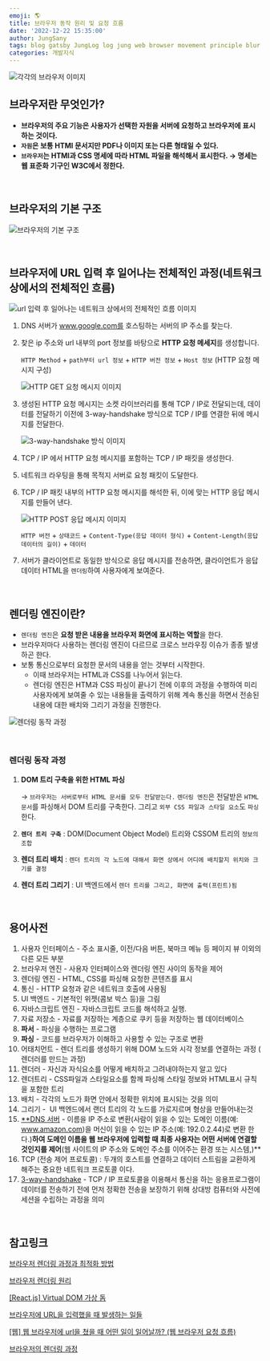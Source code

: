```yaml
---
emoji: 🌎
title: 브라우저 동작 원리 및 요청 흐름
date: '2022-12-22 15:35:00'
author: JungSany
tags: blog gatsby JungLog log jung web browser movement principle blur
categories: 개발지식
---
```


![각각의 브라우저 이미지](https://t1.daumcdn.net/cfile/tistory/2633363B52F0AAA917)

## 브라우저란 무엇인가?

- **브라우저의 주요 기능은 사용자가 선택한 자원을 서버에 요청하고 브라우저에 표시하는 것이다.**
- **`자원`은 보통 HTMl 문서지만 PDF나 이미지 또는 다른 형태일 수 있다.**
- **`브라우저`는 HTMl과 CSS 명세에 따라 HTML 파일을 해석해서 표시한다. → 명세는 웹 표준화 기구인 W3C에서 정한다.**

<br/>

## 브라우저의 기본 구조

![브라우저의 기본 구조](https://blog.kakaocdn.net/dn/99dKj/btqIl9g441B/2zBd7Ya63bkgHiSdM8Vm4k/img.png)

<br/>

## 브라우저에 URL 입력 후 일어나는 전체적인 과정(네트워크 상에서의 전체적인 흐름)

![url 입력 후 일어나는 네트워크 상에서의 전체적인 흐름 이미지](https://img1.daumcdn.net/thumb/R1280x0/?scode=mtistory2&fname=https%3A%2F%2Ft1.daumcdn.net%2Fcfile%2Ftistory%2F993D344D5C2347F62E)

1. DNS 서버가 www.google.com를 호스팅하는 서버의 IP 주소를 찾는다.
2. 찾은 ip 주소와 url 내부의 port 정보를 바탕으로 **HTTP 요청 메세지**를 생성합니다.

   `HTTP Method` + `path부터 url 정보` + `HTTP 버전 정보` + `Host 정보` (HTTP 요청 메시지 구성)

   ![HTTP GET 요청 메시지 이미지](https://s3.us-west-2.amazonaws.com/secure.notion-static.com/a0b0e375-1b42-4034-a525-583fb1498d73/%E1%84%89%E1%85%B3%E1%84%8F%E1%85%B3%E1%84%85%E1%85%B5%E1%86%AB%E1%84%89%E1%85%A3%E1%86%BA_2022-10-23_%E1%84%8B%E1%85%A9%E1%84%92%E1%85%AE_4.29.44.png?X-Amz-Algorithm=AWS4-HMAC-SHA256&X-Amz-Content-Sha256=UNSIGNED-PAYLOAD&X-Amz-Credential=AKIAT73L2G45EIPT3X45%2F20221222%2Fus-west-2%2Fs3%2Faws4_request&X-Amz-Date=20221222T065622Z&X-Amz-Expires=86400&X-Amz-Signature=b9e2a185ce9a482d790e9282827082109ba6ce049fa73b002a31564ea8b1e0ce&X-Amz-SignedHeaders=host&response-content-disposition=filename%3D%22%25E1%2584%2589%25E1%2585%25B3%25E1%2584%258F%25E1%2585%25B3%25E1%2584%2585%25E1%2585%25B5%25E1%2586%25AB%25E1%2584%2589%25E1%2585%25A3%25E1%2586%25BA%25202022-10-23%2520%25E1%2584%258B%25E1%2585%25A9%25E1%2584%2592%25E1%2585%25AE%25204.29.44.png%22&x-id=GetObject)

3. 생성된 HTTP 요청 메시지는 소켓 라이브러리를 통해 TCP / IP로 전달되는데, 데이터를 전달하기 이전에 3-way-handshake 방식으로 TCP / IP를 연결한 뒤에 메시지를 전달한다.

   ![3-way-handshake 방식 이미지](https://s3.us-west-2.amazonaws.com/secure.notion-static.com/4220179e-94b5-4b3f-b555-7dc1663b3e23/%E1%84%89%E1%85%B3%E1%84%8F%E1%85%B3%E1%84%85%E1%85%B5%E1%86%AB%E1%84%89%E1%85%A3%E1%86%BA_2022-10-23_%E1%84%8B%E1%85%A9%E1%84%92%E1%85%AE_4.33.11.png?X-Amz-Algorithm=AWS4-HMAC-SHA256&X-Amz-Content-Sha256=UNSIGNED-PAYLOAD&X-Amz-Credential=AKIAT73L2G45EIPT3X45%2F20221222%2Fus-west-2%2Fs3%2Faws4_request&X-Amz-Date=20221222T065640Z&X-Amz-Expires=86400&X-Amz-Signature=05704c68dd449d6599f4de43a97102785274271845afcda0b3c65f365a67f25f&X-Amz-SignedHeaders=host&response-content-disposition=filename%3D%22%25E1%2584%2589%25E1%2585%25B3%25E1%2584%258F%25E1%2585%25B3%25E1%2584%2585%25E1%2585%25B5%25E1%2586%25AB%25E1%2584%2589%25E1%2585%25A3%25E1%2586%25BA%25202022-10-23%2520%25E1%2584%258B%25E1%2585%25A9%25E1%2584%2592%25E1%2585%25AE%25204.33.11.png%22&x-id=GetObject)

4. TCP / IP 에서 HTTP 요청 메시지를 포함하는 TCP / IP 패킷을 생성한다.
5. 네트워크 라우팅을 통해 목적지 서버로 요청 패킷이 도달한다.
6. TCP / IP 패킷 내부의 HTTP 요청 메시지를 해석한 뒤, 이에 맞는 HTTP 응답 메시지를 만들어 낸다.

   ![HTTP POST 응답 메시지 이미지](https://s3.us-west-2.amazonaws.com/secure.notion-static.com/602b6b33-9c71-4d04-804a-85caffe036bc/%E1%84%89%E1%85%B3%E1%84%8F%E1%85%B3%E1%84%85%E1%85%B5%E1%86%AB%E1%84%89%E1%85%A3%E1%86%BA_2022-10-23_%E1%84%8B%E1%85%A9%E1%84%92%E1%85%AE_4.35.26.png?X-Amz-Algorithm=AWS4-HMAC-SHA256&X-Amz-Content-Sha256=UNSIGNED-PAYLOAD&X-Amz-Credential=AKIAT73L2G45EIPT3X45%2F20221222%2Fus-west-2%2Fs3%2Faws4_request&X-Amz-Date=20221222T065722Z&X-Amz-Expires=86400&X-Amz-Signature=875bd1267d4fb530b32752f4398d0ea3ed8cb26fd8fd949cdec393e0704a2a9e&X-Amz-SignedHeaders=host&response-content-disposition=filename%3D%22%25E1%2584%2589%25E1%2585%25B3%25E1%2584%258F%25E1%2585%25B3%25E1%2584%2585%25E1%2585%25B5%25E1%2586%25AB%25E1%2584%2589%25E1%2585%25A3%25E1%2586%25BA%25202022-10-23%2520%25E1%2584%258B%25E1%2585%25A9%25E1%2584%2592%25E1%2585%25AE%25204.35.26.png%22&x-id=GetObject)

   `HTTP 버전` + `상태코드` + `Content-Type(응답 데이터 형식)` + `Content-Length(응답 데이터의 길이)` + `데이터`

7. 서버가 클라이언트로 동일한 방식으로 응답 메시지를 전송하면, 클라이언트가 응답 데이터 HTML을 `렌더링`하여 사용자에게 보여준다.

<br/>

## 렌더링 엔진이란?

- `렌더링 엔진`은 **요청 받은 내용을 브라우저 화면에 표시하는 역할**을 한다.
- 브라우저마다 사용하는 렌더링 엔진이 다르므로 크로스 브라우징 이슈가 종종 발생하곤 한다.
- 보통 통신으로부터 요청한 문서의 내용을 얻는 것부터 시작한다.
  - 이때 브라우저는 HTML과 CSS를 나누어서 읽는다.
  - 렌더링 엔진은 HTM과 CSS 파싱이 끝나기 전에 이후의 과정을 수행하여 미리 사용자에게 보여줄 수 있는 내용들을 출력하기 위해 계속 통신을 하면서 전송된 내용에 대한 배치와 그리기 과정을 진행한다.

![렌더링 동작 과정](https://velog.velcdn.com/images/soopy368/post/485f811b-3601-4248-aff3-d773d54af9a1/image.png)

<br/>

### 렌더링 동작 과정

1. **DOM 트리 구축을 위한 HTML 파싱**

   → `브라우저는 서버로부터 HTML 문서를 모두 전달받는다.` `렌더링 엔진`은 전달받은 `HTML 문서`를 파싱해서 DOM 트리를 구축한다. 그리고 `외부 CSS 파일과 스타일 요소`도 `파싱`한다.

2. **`렌더 트리 구축`** : DOM(Document Object Model) 트리와 CSSOM 트리의 `정보의 조합`
3. **렌더 트리 배치** : `렌더 트리의 각 노드에 대해서 화면 상에서 어디에 배치할지 위치와 크기를 결정`
4. **렌더 트리 그리기** : UI 백엔드에서 `렌더 트리를 그리고, 화면에 출력(프린트)됨`

<br/>

## 용어사전

1. 사용자 인터페이스 - 주소 표시줄, 이전/다음 버튼, 북마크 메뉴 등 페이지 뷰 이외의 다른 모든 부분
2. 브라우저 엔진 - 사용자 인터페이스와 렌더링 엔진 사이의 동작을 제어
3. 렌더링 엔진 - HTML, CSS를 파싱해 요청한 콘텐츠를 표시
4. 통신 - HTTP 요청과 같은 네트워크 호출에 사용됨
5. UI 백엔드 - 기본적인 위젯(콤보 박스 등)을 그림
6. 자바스크립트 엔진 - 자바스크립트 코드를 해석하고 실행.
7. 자료 저장소 - 자료를 저장하는 계층으로 쿠키 등을 저장하는 웹 데이터베이스
8. **파서** - 파싱을 수행하는 프로그램
9. **파싱** - 코드를 브라우저가 이해하고 사용할 수 있는 구조로 변환
10. 어태치먼트 - 렌더 트리를 생성하기 위해 DOM 노드와 시각 정보를 연결하는 과정 ( 렌더러를 만드는 과정)
11. 렌더러 - 자신과 자식요소를 어떻게 배치하고 그려내야하는지 알고 있다
12. 렌더트리 - CSS파일과 스타일요소를 함께 파싱해 스타일 정보와 HTML표시 규칙을 포함한 트리
13. 배치 - 각각의 노드가 화면 안에서 정확한 위치에 표시되는 것을 의미
14. 그리기 -  UI 백엔드에서 랜더 트리의 각 노드를 가로지르며 형상을 만들어내는것
15. [\*\*DNS 서버](https://aws.amazon.com/ko/route53/what-is-dns/) - 이름을 IP 주소로 변환(사람이 읽을 수 있는 도메인 이름(예: www.amazon.com)을 머신이 읽을 수 있는 IP 주소(예: 192.0.2.44)로 변환 한다.)**하여 도메인 이름을 웹 브라우저에 입력할 때 최종 사용자는 어떤 서버에 연결할 것인지를 제어**(웹 사이트의 IP 주소와 도메인 주소를 이어주는 환경 또는 시스템,)\*\*
16. TCP (전송 제어 프로토콜) : 두개의 호스트를 연결하고 데이터 스트림을 교환하게 해주는 중요한 네트워크 프로토콜 이다.
17. [3-way-handshake](https://mindnet.tistory.com/entry/%EB%84%A4%ED%8A%B8%EC%9B%8C%ED%81%AC-%EC%89%BD%EA%B2%8C-%EC%9D%B4%ED%95%B4%ED%95%98%EA%B8%B0-22%ED%8E%B8-TCP-3-WayHandshake-4-WayHandshake) - TCP / IP 프로토콜을 이용해서 통신을 하는 응용프로그램이 데이터를 전송하기 전에 먼저 정확한 전송을 보장하기 위해 상대방 컴퓨터와 사전에 세션을 수립하는 과정을 의미

<br/>

## 참고링크

[브라우저 렌더링 과정과 최적화 방법](https://velog.io/@wiostz98kr/%EB%B8%8C%EB%9D%BC%EC%9A%B0%EC%A0%80-%EB%A0%8C%EB%8D%94%EB%A7%81-%EA%B3%BC%EC%A0%95%EA%B3%BC-%EC%B5%9C%EC%A0%81%ED%99%94-%EB%B0%A9%EB%B2%95)

[브라우저 렌더링 원리](https://velog.io/@soopy368/%EB%B8%8C%EB%9D%BC%EC%9A%B0%EC%A0%80-%EB%A0%8C%EB%8D%94%EB%A7%81-%EC%9B%90%EB%A6%AC)

[[React.js] Virtual DOM 가상 돔](https://velog.io/@minbr0ther/React.js-Virtual-DOM-%EA%B0%80%EC%83%81-%EB%8F%94)

[브라우저에 URL을 입력했을 때 발생하는 일들](https://deveric.tistory.com/97)

[[웹] 웹 브라우저에 url을 쳤을 때 어떤 일이 일어날까? (웹 브라우저 요청 흐름)](https://velog.io/@sewonkim/%EC%9B%B9-%EC%9B%B9-%EB%B8%8C%EB%9D%BC%EC%9A%B0%EC%A0%80%EC%97%90-url%EC%9D%84-%EC%B3%A4%EC%9D%84-%EB%95%8C-%EC%96%B4%EB%96%A4-%EC%9D%BC%EC%9D%B4-%EC%9D%BC%EC%96%B4%EB%82%A0%EA%B9%8C-%EC%9B%B9-%EB%B8%8C%EB%9D%BC%EC%9A%B0%EC%A0%80-%EC%9A%94%EC%B2%AD-%ED%9D%90%EB%A6%84)

[브라우저의 렌더링 과정](https://velog.io/@younoah/browser-rendering-path#%EB%A0%8C%EB%8D%94%EB%A7%81-%EC%84%B1%EB%8A%A5-%EA%B0%9C%EC%84%A0%ED%95%98%EA%B8%B0)

<br/>

```toc

```
